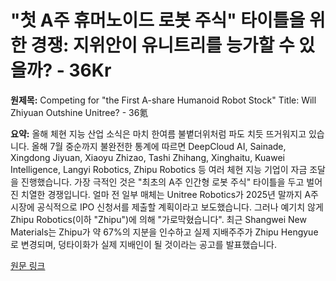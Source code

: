 # "첫 A주 휴머노이드 로봇 주식" 타이틀을 위한 경쟁: 지위안이 유니트리를 능가할 수 있을까? - 36Kr

**원제목:** Competing for &quot;the First A-share Humanoid Robot Stock&quot; Title: Will Zhiyuan Outshine Unitree? - 36氪

**요약:** 올해 체현 지능 산업 소식은 마치 한여름 불볕더위처럼 파도 치듯 뜨거워지고 있습니다.
올해 7월 중순까지 불완전한 통계에 따르면 DeepCloud AI, Sainade, Xingdong Jiyuan, Xiaoyu Zhizao, Tashi Zhihang, Xinghaitu, Kuawei Intelligence, Langyi Robotics, Zhipu Robotics 등 여러 체현 지능 기업이 자금 조달을 진행했습니다.
가장 극적인 것은 "최초의 A주 인간형 로봇 주식" 타이틀을 두고 벌어진 치열한 경쟁입니다.
얼마 전 일부 매체는 Unitree Robotics가 2025년 말까지 A주 시장에 공식적으로 IPO 신청서를 제출할 계획이라고 보도했습니다. 그러나 예기치 않게 Zhipu Robotics(이하 "Zhipu")에 의해 "가로막혔습니다".
최근 Shangwei New Materials는 Zhipu가 약 67%의 지분을 인수하고 실제 지배주주가 Zhipu Hengyue로 변경되며, 덩타이화가 실제 지배인이 될 것이라는 공고를 발표했습니다.

[원문 링크](https://eu.36kr.com/en/p/3382603478054912)
